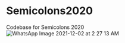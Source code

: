 # Semicolons2020

Codebase for Semicolons 2020
![WhatsApp Image 2021-12-02 at 2 27 13 AM](https://user-images.githubusercontent.com/74142855/144312831-0456ad03-91ef-4d28-8272-443a8fc5579a.jpeg)
